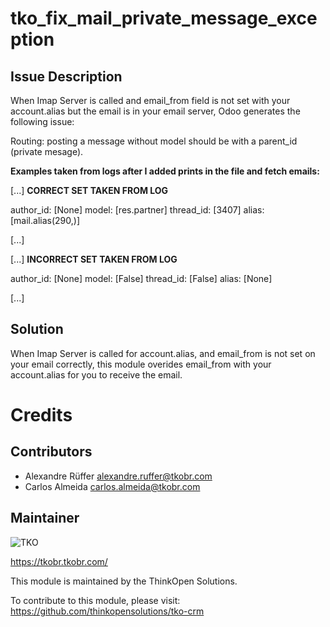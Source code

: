 tko_fix_mail_private_message_exception
=======

Issue Description
----------


When Imap Server is called and email_from field is not set with your account.alias but the email is in your email server, Odoo generates the following issue:

Routing: posting a message without model should be with a parent_id (private mesage).


**Examples taken from logs after I added prints in the file and fetch emails:**

[...] **CORRECT SET TAKEN FROM LOG**

author_id: [None]
model: [res.partner]
thread_id: [3407]
alias: [mail.alias(290,)]

[...]


[...] **INCORRECT SET TAKEN FROM LOG**

author_id: [None]
model: [False]
thread_id: [False]
alias: [None]

[...]

Solution
----------

When Imap Server is called for account.alias, and email_from is not set on your email correctly, this module overides email_from with your account.alias for you to receive the email.


Credits
=======


Contributors
------------

* Alexandre Rüffer <alexandre.ruffer@tkobr.com>
* Carlos Almeida <carlos.almeida@tkobr.com>

Maintainer
----------

![TKO](https://tkobr.tkobr.com/website/image/ir.attachment/50170_af65c50/datas)

https://tkobr.tkobr.com/

This module is maintained by the ThinkOpen Solutions.

To contribute to this module, please visit:
https://github.com/thinkopensolutions/tko-crm

